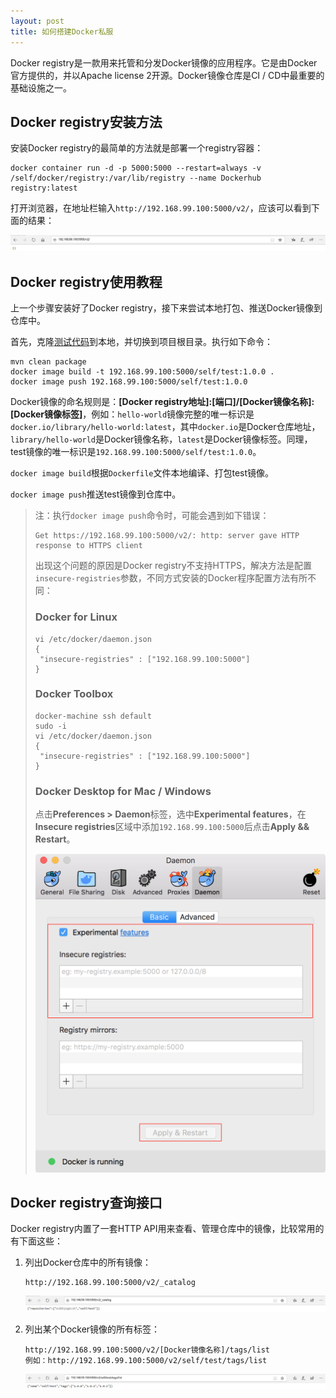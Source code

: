 ```yaml
---
layout: post
title: 如何搭建Docker私服
---
```


Docker registry是一款用来托管和分发Docker镜像的应用程序。它是由Docker官方提供的，并以Apache license 2开源。Docker镜像仓库是CI / CD中最重要的基础设施之一。

## Docker registry安装方法

安装Docker registry的最简单的方法就是部署一个registry容器：

```text
docker container run -d -p 5000:5000 --restart=always -v /self/docker/registry:/var/lib/registry --name Dockerhub registry:latest
```

打开浏览器，在地址栏输入`http://192.168.99.100:5000/v2/`，应该可以看到下面的结果：

![Docker registry安装成功][1]

## Docker registry使用教程

上一个步骤安装好了Docker registry，接下来尝试本地打包、推送Docker镜像到仓库中。

首先，克隆[测试代码][2]到本地，并切换到项目根目录。执行如下命令：

```text
mvn clean package
docker image build -t 192.168.99.100:5000/self/test:1.0.0 .
docker image push 192.168.99.100:5000/self/test:1.0.0
```

Docker镜像的命名规则是：**[Docker registry地址]:[端口]/[Docker镜像名称]:[Docker镜像标签]**，例如：`hello-world`镜像完整的唯一标识是`docker.io/library/hello-world:latest`，其中`docker.io`是Docker仓库地址，`library/hello-world`是Docker镜像名称，`latest`是Docker镜像标签。同理，test镜像的唯一标识是`192.168.99.100:5000/self/test:1.0.0`。

`docker image build`根据`Dockerfile`文件本地编译、打包test镜像。

`docker image push`推送test镜像到仓库中。

>注：执行`docker image push`命令时，可能会遇到如下错误：
>
>```text
>Get https://192.168.99.100:5000/v2/: http: server gave HTTP response to HTTPS client
>```
>
>出现这个问题的原因是Docker registry不支持HTTPS，解决方法是配置`insecure-registries`参数，不同方式安装的Docker程序配置方法有所不同：
>
>### Docker for Linux
>```text
>vi /etc/docker/daemon.json
>{
>  "insecure-registries" : ["192.168.99.100:5000"]
>}
>```
>### Docker Toolbox
>```text
>docker-machine ssh default
>sudo -i
>vi /etc/docker/daemon.json
>{
>  "insecure-registries" : ["192.168.99.100:5000"]
>}
>```
>### Docker Desktop for Mac / Windows
>
>点击**Preferences > Daemon**标签，选中**Experimental features**，在**Insecure registries**区域中添加`192.168.99.100:5000`后点击**Apply && Restart**。
>
>![Docker Desktop for Mac配置insecure-registries参数][3]

## Docker registry查询接口

Docker registry内置了一套HTTP API用来查看、管理仓库中的镜像，比较常用的有下面这些：

1. 列出Docker仓库中的所有镜像：

    ```text
    http://192.168.99.100:5000/v2/_catalog
    ```
    ![列出Docker仓库中的所有镜像][4]

2. 列出某个Docker镜像的所有标签：
    ```text
    http://192.168.99.100:5000/v2/[Docker镜像名称]/tags/list
    例如：http://192.168.99.100:5000/v2/self/test/tags/list
    ```
    ![列出某个Docker镜像的所有标签][5]

[1]: ../images/2019/9/23/1.png
[2]: https://github.com/Warnier-zhang/Test
[3]: ../images/2019/9/23/2.png
[4]: ../images/2019/9/23/3.png
[5]: ../images/2019/9/23/4.png
